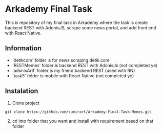 # Arkademy Final Task
This is repository of my final task in Arkademy where the task is create backend REST with AdonisJS, scrape some news portal, and add front end with React Native.

## Information
- 'detikcom' folder is for news scraping detik.com
- 'RESTMemes' folder is backend REST with AdonisJs (not completed ye)
- 'adonisArif' folder is my friend backend REST (used with RN)
- 'task3' folder is mobile with React Native (not completed ye)

## Instalation
1. Clone project
```
git clone https://github.com/sumirart/Arkademy-Final-Task-Memes.git
```

2. cd into folder that you want and install with requirement based on that folder